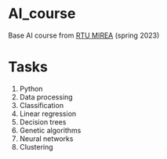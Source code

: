# AI_course
Base AI course from [RTU MIREA](https://www.mirea.ru/) (spring 2023)

# Tasks
1. Python
2. Data processing
3. Classification
4. Linear regression
5. Decision trees
6. Genetic algorithms
7. Neural networks
8. Clustering
